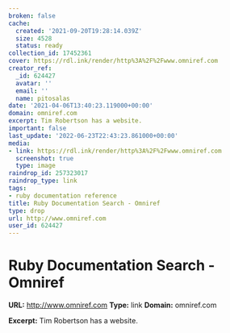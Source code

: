 ```yaml
---
broken: false
cache:
  created: '2021-09-20T19:28:14.039Z'
  size: 4528
  status: ready
collection_id: 17452361
cover: https://rdl.ink/render/http%3A%2F%2Fwww.omniref.com
creator_ref:
  _id: 624427
  avatar: ''
  email: ''
  name: pitosalas
date: '2021-04-06T13:40:23.119000+00:00'
domain: omniref.com
excerpt: Tim Robertson has a website.
important: false
last_update: '2022-06-23T22:43:23.861000+00:00'
media:
- link: https://rdl.ink/render/http%3A%2F%2Fwww.omniref.com
  screenshot: true
  type: image
raindrop_id: 257323017
raindrop_type: link
tags:
- ruby documentation reference
title: Ruby Documentation Search - Omniref
type: drop
url: http://www.omniref.com
user_id: 624427
---
```


# Ruby Documentation Search - Omniref

**URL:** http://www.omniref.com
**Type:** link
**Domain:** omniref.com

**Excerpt:** Tim Robertson has a website.
